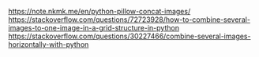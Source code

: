 https://note.nkmk.me/en/python-pillow-concat-images/
https://stackoverflow.com/questions/72723928/how-to-combine-several-images-to-one-image-in-a-grid-structure-in-python
https://stackoverflow.com/questions/30227466/combine-several-images-horizontally-with-python
